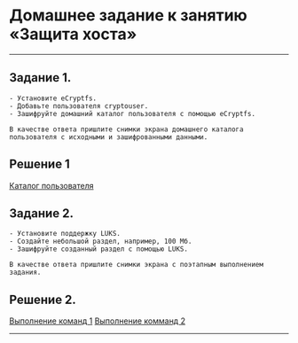 # Домашнее задание к занятию «Защита хоста»


---


## Задание 1.


    - Установите eCryptfs.
    - Добавьте пользователя cryptouser.
    - Зашифруйте домашний каталог пользователя с помощью eCryptfs.

    В качестве ответа пришлите снимки экрана домашнего каталога пользователя с исходными и зашифрованными данными.


## Решение 1

[Каталог пользователя](https://github.com/vladrabbit/hw_img/blob/main/img/sechost1.png)

## Задание 2.


    - Установите поддержку LUKS.
    - Создайте небольшой раздел, например, 100 Мб.
    - Зашифруйте созданный раздел с помощью LUKS.

    В качестве ответа пришлите снимки экрана с поэтапным выполнением задания.

## Решение 2.
	
[Выполнение команд 1](https://github.com/vladrabbit/hw_img/blob/main/img/sechost2.png)
[Выполнение комманд 2](https://github.com/vladrabbit/hw_img/blob/main/img/sechost3.png)

---
